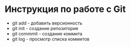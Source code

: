 # Инструкция по работе с Git
* git add - добавить версионность
* git init - создание репозитория
* git commmit - создание коммита
* git log - просмотр списка коммитов

